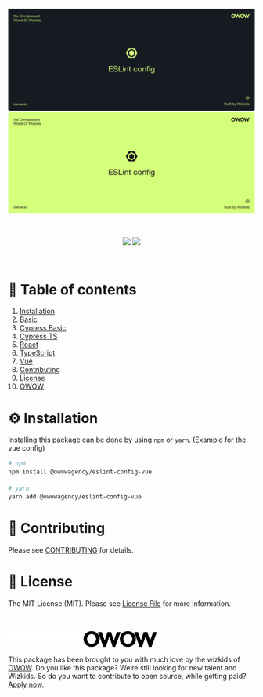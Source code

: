 ![banner-dark](assets/banner_dark.svg#gh-dark-mode-only)
![banner-light](assets/banner_light.svg#gh-light-mode-only)

<br>

<p align="center">
    <img src="https://img.shields.io/npm/v/@owowagency/eslint-config-basic">
    <img src="https://github.com/owowagency/eslint-config/actions/workflows/release.yml/badge.svg">
</p>

<br>


# 📖 Table of contents

1. [Installation](#%EF%B8%8F-installation)
1. [Basic](packages/eslint-config-basic/README.md)
1. [Cypress Basic](packages/eslint-config-cypress-basic/README.md)
1. [Cypress TS](packages/eslint-config-cypress-ts/README.md)
1. [React](packages/eslint-config-react/README.md)
1. [TypeScript](packages/eslint-config-ts/README.md)
1. [Vue](packages/eslint-config-vue/README.md)
1. [Contributing](#-contributing)
1. [License](#-license)
1. [OWOW](#owow)

# ⚙️ Installation

Installing this package can be done by using `npm` or `yarn`. (Example for the vue config)

```bash
# npm
npm install @owowagency/eslint-config-vue

# yarn
yarn add @owowagency/eslint-config-vue
```

# 🫶 Contributing

Please see [CONTRIBUTING](./CONTRIBUTING.md) for details.

# 📜 License

The MIT License (MIT). Please see [License File](./LICENSE) for more information.

<br>
<br>

<img id="owow" src="assets/owow_dark.svg#gh-dark-mode-only" width="150" />
<img id="owow" src="assets/owow_light.svg#gh-light-mode-only" width="150" />

This package has been brought to you with much love by the wizkids of [OWOW](https://owow.io/). Do you like this package? We’re still looking for new talent and Wizkids. So do you want to contribute to open source, while getting paid? [Apply now](https://owow.io/careers).
